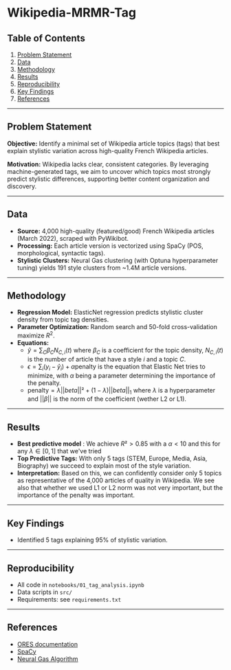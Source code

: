 # Wikipedia-MRMR-Tag

## Table of Contents
1. [Problem Statement](#problem-statement)
2. [Data](#data)
3. [Methodology](#methodology)
4. [Results](#results)
5. [Reproducibility](#reproducibility)
6. [Key Findings](#key-findings)
7. [References](#references)

---

## Problem Statement

**Objective:** Identify a minimal set of Wikipedia article topics (tags) that best explain stylistic variation across high-quality French Wikipedia articles.

**Motivation:** Wikipedia lacks clear, consistent categories. By leveraging machine-generated tags, we aim to uncover which topics most strongly predict stylistic differences, supporting better content organization and discovery.

---

## Data

- **Source:** 4,000 high-quality (featured/good) French Wikipedia articles (March 2022), scraped with PyWikibot.
- **Processing:** Each article version is vectorized using SpaCy (POS, morphological, syntactic tags).
- **Stylistic Clusters:** Neural Gas clustering (with Optuna hyperparameter tuning) yields 191 style clusters from ~1.4M article versions.

---

## Methodology

- **Regression Model:** ElasticNet regression predicts stylistic cluster density from topic tag densities.
- **Parameter Optimization:** Random search and 50-fold cross-validation maximize $R^2$.
- **Equations:**
  - $\hat{y} = \sum_C \beta_C N_{C,i}(t)$ where $\beta_C$ is a coefficient for the topic density, $N_{C,i}(t)$ is the number of article that have a style $i$ and a topic $C$.
  - $\epsilon = \sum_i (y_i - \hat{y}_i) + \alpha \text{penalty}$ is the equation that Elastic Net tries to minimize, with $\alpha$ being a parameter determining the importance of the penalty.
  - $\text{penalty} = \lambda ||beta||² + (1-\lambda) ||beta||_1$ where $\lambda$ is a hyperparameter and $||\beta||$ is the norm of the coefficient (wether L2 or L1). 

---

## Results


- **Best predictive model** : We achieve $R² > 0.85$ with a $\alpha < 10$ and this for any $\lambda \in [0,1]$ that we've tried
- **Top Predictive Tags:** With only 5 tags (STEM, Europe, Media, Asia, Biography) we succeed to explain most of the style variation.  
- **Interpretation:** Based on this, we can confidently consider only 5 topics as representative of the 4,000 articles of quality in Wikipedia. We see also that whether we used L1 or L2 norm was not very important, but the importance of the penalty was important.

---

## Key Findings

- Identified 5 tags explaining 95% of stylistic variation.

---

## Reproducibility

- All code in `notebooks/01_tag_analysis.ipynb`
- Data scripts in `src/`
- Requirements: see `requirements.txt`

---

## References

- [ORES documentation](link)
- [SpaCy](link)
- [Neural Gas Algorithm](link)

